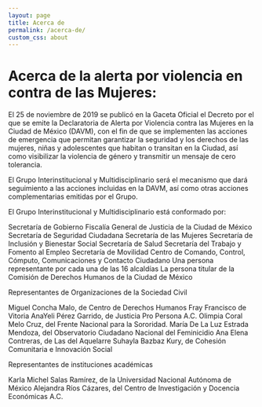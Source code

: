 ```yaml
---
layout: page
title: Acerca de
permalink: /acerca-de/
custom_css: about
---
```


# Acerca de la alerta por violencia en contra de las Mujeres:


El 25 de noviembre de 2019 se publicó en la Gaceta Oficial el Decreto por el que se emite la Declaratoria de Alerta por Violencia contra las Mujeres en la Ciudad de México (DAVM), con el fin de que se implementen las acciones de emergencia que permitan garantizar la seguridad y los derechos de las mujeres, niñas y adolescentes que habitan o transitan en la Ciudad, así como visibilizar la violencia de género y transmitir un mensaje de cero tolerancia.

El Grupo Interinstitucional y Multidisciplinario será el mecanismo que dará seguimiento a las acciones incluidas en la DAVM, así como otras acciones complementarias emitidas por el Grupo.

El Grupo Interinstitucional y Multidisciplinario está conformado por:

Secretaría de Gobierno
Fiscalía General de Justicia de la Ciudad de México
Secretaría de Seguridad Ciudadana
Secretaría de las Mujeres
Secretaría de Inclusión y Bienestar Social
Secretaría de Salud
Secretaría del Trabajo y Fomento al Empleo
Secretaría de Movilidad
Centro de Comando, Control, Cómputo, Comunicaciones y Contacto Ciudadano
Una persona representante por cada una de las 16 alcaldías
La persona titular de la Comisión de Derechos Humanos de la Ciudad de México

Representantes de Organizaciones de la Sociedad Civil

Miguel Concha Malo, de Centro de Derechos Humanos Fray Francisco de Vitoria
AnaYeli Pérez Garrido, de Justicia Pro Persona A.C.
Olimpia Coral Melo Cruz, del Frente Nacional para la Sororidad.
María De La Luz Estrada Mendoza, del Observatorio Ciudadano Nacional del Feminicidio
Ana Elena Contreras, de Las del Aquelarre
Suhayla Bazbaz Kury, de Cohesión Comunitaria e Innovación Social

Representantes de instituciones académicas

Karla Michel Salas Ramírez, de la Universidad Nacional Autónoma de México
Alejandra Ríos Cázares, del Centro de Investigación y Docencia Económicas A.C.
